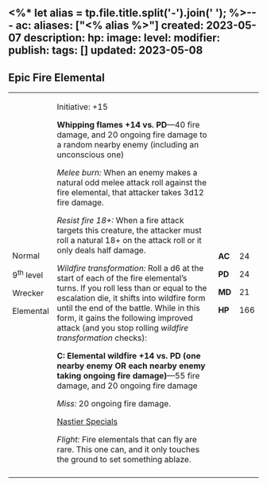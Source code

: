 <%* let alias = tp.file.title.split('-').join(' '); %>---
ac: 
aliases: ["<% alias %>"]
created: 2023-05-07
description: 
hp: 
image: 
level: 
modifier: 
publish: 
tags: []
updated: 2023-05-08
---

## Epic Fire Elemental

<table>
<colgroup>
<col style="width: 16%" />
<col style="width: 71%" />
<col style="width: 5%" />
<col style="width: 6%" />
</colgroup>
<tbody>
<tr class="odd">
<td><p>Normal</p>
<p>9<sup>th</sup> level</p>
<p>Wrecker</p>
<p>Elemental</p></td>
<td><p>Initiative: +15</p>
<p><strong>Whipping flames +14 vs. PD</strong>—40 fire damage, and 20
ongoing fire damage to a random nearby enemy (including an unconscious
one)</p>
<p><em>Melee burn:</em> When an enemy makes a natural odd melee attack
roll against the fire elemental, that attacker takes 3d12 fire
damage.</p>
<p><em>Resist fire 18+:</em> When a fire attack targets this creature,
the attacker must roll a natural 18+ on the attack roll or it only deals
half damage.</p>
<p><em>Wildfire transformation:</em> Roll a d6 at the start of each of
the fire elemental’s turns. If you roll less than or equal to the
escalation die, it shifts into wildfire form until the end of the
battle. While in this form, it gains the following improved attack (and
you stop rolling <em>wildfire transformation</em> checks):</p>
<p><strong>C: Elemental wildfire +14 vs. PD (one nearby enemy OR each
nearby enemy taking ongoing fire damage)</strong>—55 fire damage, and 20
ongoing fire damage</p>
<p><em>Miss:</em> 20 ongoing fire damage.</p>
<p><u>Nastier Specials</u></p>
<p><em>Flight:</em> Fire elementals that can fly are rare. This one can,
and it only touches the ground to set something ablaze.</p></td>
<td><p><strong>AC</strong></p>
<p><strong>PD</strong></p>
<p><strong>MD</strong></p>
<p><strong>HP</strong></p></td>
<td><p>24</p>
<p>24</p>
<p>21</p>
<p>166</p></td>
</tr>
<tr class="even">
<td></td>
<td></td>
<td></td>
<td></td>
</tr>
</tbody>
</table>
